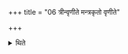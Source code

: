 +++
title = "06 त्रीन्वृणीते मन्त्रकृतो वृणीते"

+++

<details><summary>थिते</summary>

त्रीन्वृणीते । मन्त्रकृतो वृणीते । यथर्षि मन्त्रकृतो वृणीत इति विज्ञायते ६
</details>
